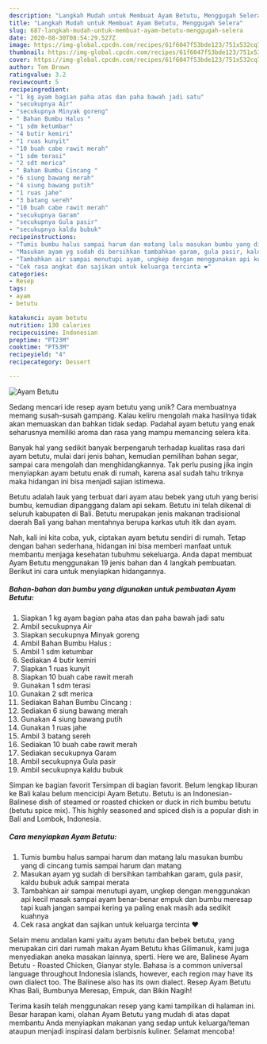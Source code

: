 ```yaml
---
description: "Langkah Mudah untuk Membuat Ayam Betutu, Menggugah Selera"
title: "Langkah Mudah untuk Membuat Ayam Betutu, Menggugah Selera"
slug: 687-langkah-mudah-untuk-membuat-ayam-betutu-menggugah-selera
date: 2020-08-30T08:54:29.527Z
image: https://img-global.cpcdn.com/recipes/61f6047f53bde123/751x532cq70/ayam-betutu-foto-resep-utama.jpg
thumbnail: https://img-global.cpcdn.com/recipes/61f6047f53bde123/751x532cq70/ayam-betutu-foto-resep-utama.jpg
cover: https://img-global.cpcdn.com/recipes/61f6047f53bde123/751x532cq70/ayam-betutu-foto-resep-utama.jpg
author: Tom Brown
ratingvalue: 3.2
reviewcount: 5
recipeingredient:
- "1 kg ayam bagian paha atas dan paha bawah jadi satu"
- "secukupnya Air"
- "secukupnya Minyak goreng"
- " Bahan Bumbu Halus "
- "1 sdm ketumbar"
- "4 butir kemiri"
- "1 ruas kunyit"
- "10 buah cabe rawit merah"
- "1 sdm terasi"
- "2 sdt merica"
- " Bahan Bumbu Cincang "
- "6 siung bawang merah"
- "4 siung bawang putih"
- "1 ruas jahe"
- "3 batang sereh"
- "10 buah cabe rawit merah"
- "secukupnya Garam"
- "secukupnya Gula pasir"
- "secukupnya kaldu bubuk"
recipeinstructions:
- "Tumis bumbu halus sampai harum dan matang lalu masukan bumbu yang di cincang tumis sampai harum dan matang"
- "Masukan ayam yg sudah di bersihkan tambahkan garam, gula pasir, kaldu bubuk aduk sampai merata"
- "Tambahkan air sampai menutupi ayam, ungkep dengan menggunakan api kecil masak sampai ayam benar-benar empuk dan bumbu meresap tapi kuah jangan sampai kering ya paling enak masih ada sedikit kuahnya"
- "Cek rasa angkat dan sajikan untuk keluarga tercinta ❤"
categories:
- Resep
tags:
- ayam
- betutu

katakunci: ayam betutu 
nutrition: 130 calories
recipecuisine: Indonesian
preptime: "PT23M"
cooktime: "PT53M"
recipeyield: "4"
recipecategory: Dessert

---
```



![Ayam Betutu](https://img-global.cpcdn.com/recipes/61f6047f53bde123/751x532cq70/ayam-betutu-foto-resep-utama.jpg)

Sedang mencari ide resep ayam betutu yang unik? Cara membuatnya memang susah-susah gampang. Kalau keliru mengolah maka hasilnya tidak akan memuaskan dan bahkan tidak sedap. Padahal ayam betutu yang enak seharusnya memiliki aroma dan rasa yang mampu memancing selera kita.

Banyak hal yang sedikit banyak berpengaruh terhadap kualitas rasa dari ayam betutu, mulai dari jenis bahan, kemudian pemilihan bahan segar, sampai cara mengolah dan menghidangkannya. Tak perlu pusing jika ingin menyiapkan ayam betutu enak di rumah, karena asal sudah tahu triknya maka hidangan ini bisa menjadi sajian istimewa.

Betutu adalah lauk yang terbuat dari ayam atau bebek yang utuh yang berisi bumbu, kemudian dipanggang dalam api sekam. Betutu ini telah dikenal di seluruh kabupaten di Bali. Betutu merupakan jenis makanan tradisional daerah Bali yang bahan mentahnya berupa karkas utuh itik dan ayam.


Nah, kali ini kita coba, yuk, ciptakan ayam betutu sendiri di rumah. Tetap dengan bahan sederhana, hidangan ini bisa memberi manfaat untuk membantu menjaga kesehatan tubuhmu sekeluarga. Anda dapat membuat Ayam Betutu menggunakan 19 jenis bahan dan 4 langkah pembuatan. Berikut ini cara untuk menyiapkan hidangannya.

<!--inarticleads1-->

##### Bahan-bahan dan bumbu yang digunakan untuk pembuatan Ayam Betutu:

1. Siapkan 1 kg ayam bagian paha atas dan paha bawah jadi satu
1. Ambil secukupnya Air
1. Siapkan secukupnya Minyak goreng
1. Ambil  Bahan Bumbu Halus :
1. Ambil 1 sdm ketumbar
1. Sediakan 4 butir kemiri
1. Siapkan 1 ruas kunyit
1. Siapkan 10 buah cabe rawit merah
1. Gunakan 1 sdm terasi
1. Gunakan 2 sdt merica
1. Sediakan  Bahan Bumbu Cincang :
1. Sediakan 6 siung bawang merah
1. Gunakan 4 siung bawang putih
1. Gunakan 1 ruas jahe
1. Ambil 3 batang sereh
1. Sediakan 10 buah cabe rawit merah
1. Sediakan secukupnya Garam
1. Ambil secukupnya Gula pasir
1. Ambil secukupnya kaldu bubuk


Simpan ke bagian favorit Tersimpan di bagian favorit. Belum lengkap liburan ke Bali kalau belum mencicipi Ayam Betutu. Betutu is an Indonesian-Balinese dish of steamed or roasted chicken or duck in rich bumbu betutu (betutu spice mix). This highly seasoned and spiced dish is a popular dish in Bali and Lombok, Indonesia. 

<!--inarticleads2-->

##### Cara menyiapkan Ayam Betutu:

1. Tumis bumbu halus sampai harum dan matang lalu masukan bumbu yang di cincang tumis sampai harum dan matang
1. Masukan ayam yg sudah di bersihkan tambahkan garam, gula pasir, kaldu bubuk aduk sampai merata
1. Tambahkan air sampai menutupi ayam, ungkep dengan menggunakan api kecil masak sampai ayam benar-benar empuk dan bumbu meresap tapi kuah jangan sampai kering ya paling enak masih ada sedikit kuahnya
1. Cek rasa angkat dan sajikan untuk keluarga tercinta ❤


Selain menu andalan kami yaitu ayam betutu dan bebek betutu, yang merupakan ciri dari rumah makan Ayam Betutu khas Gilimanuk, kami juga menyediakan aneka masakan lainnya, sperti. Here we are, Balinese Ayam Betutu - Roasted Chicken, Gianyar style. Bahasa is a common universal language throughout Indonesia islands, however, each region may have its own dialect too. The Balinese also has its own dialect. Resep Ayam Betutu Khas Bali, Bumbunya Meresap, Empuk, dan Bikin Nagih! 

Terima kasih telah menggunakan resep yang kami tampilkan di halaman ini. Besar harapan kami, olahan Ayam Betutu yang mudah di atas dapat membantu Anda menyiapkan makanan yang sedap untuk keluarga/teman ataupun menjadi inspirasi dalam berbisnis kuliner. Selamat mencoba!
